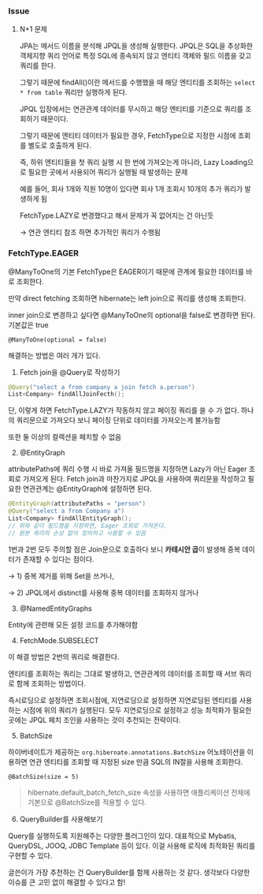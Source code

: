 ### Issue

1. N+1 문제
    
    JPA는 메서드 이름을 분석해 JPQL을 생성해 실행한다. JPQL은  SQL을 추상화한 객체지향 쿼리 언어로 특정 SQL에 종속되지 않고 엔티티 객체와 필드 이름을 갖고 쿼리를 한다.
    
    그렇기 때문에 findAll()이란 메서드를 수행했을 때 해당 엔티티를 조회하는 `select * from table` 쿼리만 실행하게 된다. 
    
    JPQL 입장에서는 연관관계 데이터를 무시하고 해당 엔티티를 기준으로 쿼리를 조회하기 때문이다.
    
    그렇기 때문에 엔티티 데이터가 필요한 경우, FetchType으로 지정한 시점에 조회를 별도로 호출하게 된다.
    
    즉, 하위 엔티티들을 첫 쿼리 실행 시 한 번에 가져오는게 아니라, Lazy Loading으로 필요한 곳에서 사용되어 쿼리가 실행될 때 발생하는 문제
    
    예를 들어, 회사 1개와 직원 10명이 있다면 회사 1개 조회시 10개의 추가 쿼리가 발생하게 됨
    
    FetchType.LAZY로 변경했다고 해서 문제가 꼭 없어지는 건 아닌듯
    
    → 연관 엔티티 참조 하면 추가적인 쿼리가 수행됨
    

### FetchType.EAGER

@ManyToOne의 기본 FetchType은 EAGER이기 때문에 관계에 필요한 데이터를 바로 조회한다. 

만약 direct fetching 조회하면 hibernate는 left join으로 쿼리를 생성해 조회한다.

inner join으로 변경하고 싶다면 @ManyToOne의 optional을 false로 변경하면 된다. 기본값은 true

`@ManyToOne(optional = false)`

해결하는 방법은 여러 개가 있다.

1) Fetch join을 @Query로 작성하기

```kotlin
@Query("select a from company a join fetch a.person")
List<Company> findAllJoinFecth();
```

단, 이렇게 하면 FetchType.LAZY가 작동하지 않고 페이징 쿼리를 쓸 수 가 없다. 하나의 쿼리문으로 가져오다 보니 페이징 단위로 데이터를 가져오는게 불가능함

또한 둘 이상의 컬렉션을 페치할 수 없음

2) @EntityGraph

attributePaths에 쿼리 수행 시 바로 가져올 필드명을 지정하면 Lazy가 아닌 Eager 조회로 가져오게 된다. Fetch join과 마찬가지로 JPQL을 사용하여 쿼리문을 작성하고 필요한 연관관계는 @EntityGraph에 설정하면 된다. 

```kotlin
@EntityGraph(attributePaths = "person")
@Query("select a from Company a")
List<Company> findAllEntityGraph();
// 위와 같이 필드명을 지정하면, Eager 조회로 가져온다. 
// 원본 쿼리의 손상 없이 정의하고 사용할 수 있음
```

1번과 2번 모두 주의할 점은 Join문으로 호출하다 보니 **카테시안 곱**이 발생해 중복 데이터가 존재할 수 있다는 점이다. 

→ 1) 중복 제거를 위해 Set을 쓰거나,

→ 2) JPQL에서 distinct를 사용해 중복 데이터를 조회하지 않거나

3) @NamedEntityGraphs

Entity에 관련해 모든 설정 코드를 추가해야함

4) FetchMode.SUBSELECT

이 해결 방법은 2번의 쿼리로 해결한다. 

엔티티를 조회하는 쿼리는 그대로 발생하고, 연관관계의 데이터를 조회할 때 서브 쿼리로 함께 조회하는 방법이다.

즉시로딩으로 설정하면 조회시점에, 지연로딩으로 설정하면 지연로딩된 엔티티를 사용하는 시점에 위의 쿼리가 실행된다. 모두 지연로딩으로 설정하고 성능 최적화가 필요한 곳에는 JPQL 페치 조인을 사용하는 것이 추천되는 전략이다.

5) BatchSize

하이버네이트가 제공하는 `org.hibernate.annotations.BatchSize` 어노테이션을 이용하면 연관 엔티티를 조회할 때 지정된 size 만큼 SQL의 IN절을 사용해 조회한다.

`@BatchSize(size = 5)`

> hibernate.default_batch_fetch_size 속성을 사용하면 애플리케이션 전체에 기본으로 @BatchSize를 적용할 수 있다.
> 

6) QueryBuilder를 사용해보기

Query를 실행하도록 지원해주는 다양한 플러그인이 있다. 대표적으로 Mybatis, QueryDSL, JOOQ, JDBC Template 등이 있다. 이걸 사용해 로직에 최적화된 쿼리를 구현할 수 있다.

글쓴이가 가장 추천하는 건 QueryBuilder를 함께 사용하는 것 같다. 생각보다 다양한 이슈를 큰 고민 없이 해결할 수 있다고 함!